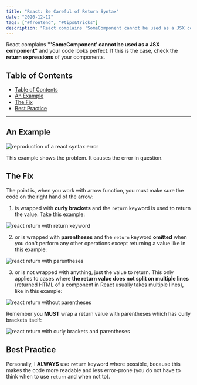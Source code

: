 ```yaml
---
title: "React: Be Careful of Return Syntax"
date: "2020-12-12"
tags: ["#frontend", "#tips&tricks"]
description: "React complains 'SomeComponent cannot be used as a JSX component' and your code looks perfect. If this happened to you, check the return expressions of your components."
---
```

React complains **"'SomeComponent' cannot be used as a JSX component"** and your code looks perfect. If this is the case, check the **return expressions** of your components.

## Table of Contents

- [Table of Contents](#table-of-contents)
- [An Example](#an-example)
- [The Fix](#the-fix)
- [Best Practice](#best-practice)

---

## An Example

![reproduction of a react syntax error](/images/post-images/react-return-wrong.png)

This example shows the problem. It causes the error in question.

## The Fix

The point is, when you work with arrow function, you must make sure the code on the right hand of the arrow:

1. is wrapped with **curly brackets** and the `return` keyword is used to return the value. Take this example:

![react return with return keyword](/images/post-images/react-return-correct.png)

2. or is wrapped with **parentheses** and the `return` keyword **omitted** when you don't perform any other operations except returning a value like in this example:

![react return with parentheses](/images/post-images/react-return-correct-parentheses.png)

3. or is not wrapped with anything, just the value to return. This only applies to cases where **the return value does not split on multiple lines** (returned HTML of a component in React usually takes multiple lines), like in this example:

![react return without parentheses](/images/post-images/react-return-correct-no-parentheses.png)

Remember you **MUST** wrap a return value with parentheses which has curly brackets itself:

![react return with curly brackets and parentheses](/images/post-images/react-return-correct-curly-brackets.png)

## Best Practice

Personally, I **ALWAYS** use `return` keyword where possible, because this makes the code more readable and less error-prone (you do not have to think when to use `return` and when not to).